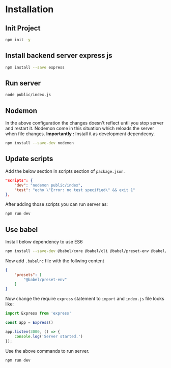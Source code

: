 # Installation

## Init Project
```bash
npm init -y
```

##  Install backend server **express js**
```bash
npm install --save express
```

## Run server
```bash
node public/index.js
```
## Nodemon
In the above configuration the changes doesn't reflect until you stop server and restart it. Nodemon come in this situation which reloads the server when file changes. **Importantly :** Install it as development dependecny.
```bash
npm install --save-dev nodemon
```

## Update scripts
Add the below section in scripts section of ```package.json```.
```json
"scripts": {
    "dev": "nodemon public/index",
    "test": "echo \"Error: no test specified\" && exit 1"
},
```

After adding those scripts you can run server as:
```bash
npm run dev
```

## Use babel
Install below dependency to use ES6
```bash
npm install --save-dev @babel/core @babel/cli @babel/preset-env @babel/node 
```

Now add  ```.babelrc``` file with the follwing content

```json
{
    "presets": [
        "@babel/preset-env"
    ]
}
```

Now change the require ```express``` statement to ```import``` and ```index.js``` file looks like:
```js
import Express from 'express'

const app = Express()

app.listen(3000, () => {
    console.log('Server started.')
});
```
 
Use the above commands to run server.
```bash
npm run dev
```